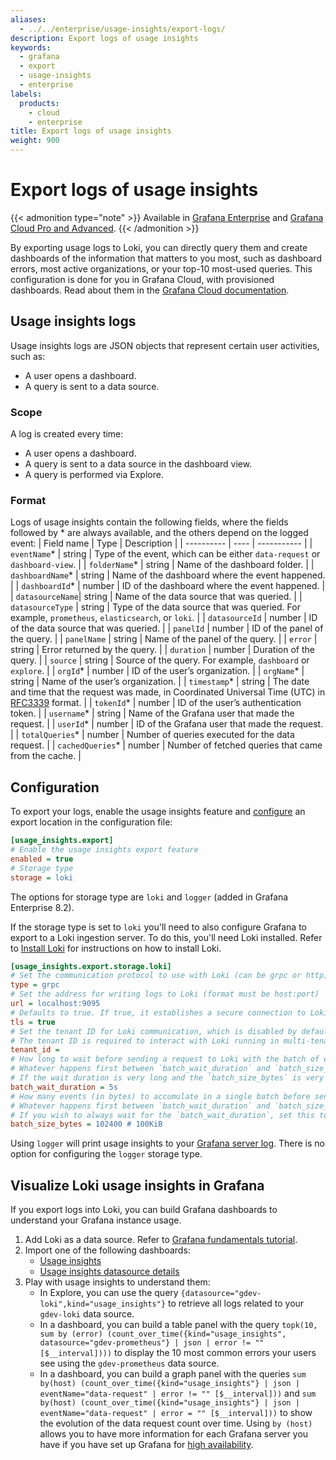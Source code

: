 ```yaml
---
aliases:
  - ../../enterprise/usage-insights/export-logs/
description: Export logs of usage insights
keywords:
  - grafana
  - export
  - usage-insights
  - enterprise
labels:
  products:
    - cloud
    - enterprise
title: Export logs of usage insights
weight: 900
---
```


# Export logs of usage insights

{{< admonition type="note" >}}
Available in [Grafana Enterprise](../../../introduction/grafana-enterprise/) and [Grafana Cloud Pro and Advanced](/docs/grafana-cloud/).
{{< /admonition >}}

By exporting usage logs to Loki, you can directly query them and create dashboards of the information that matters to you most, such as dashboard errors, most active organizations, or your top-10 most-used queries. This configuration is done for you in Grafana Cloud, with provisioned dashboards. Read about them in the [Grafana Cloud documentation](/docs/grafana-cloud/usage-insights/).

## Usage insights logs

Usage insights logs are JSON objects that represent certain user activities, such as:

- A user opens a dashboard.
- A query is sent to a data source.

### Scope

A log is created every time:

- A user opens a dashboard.
- A query is sent to a data source in the dashboard view.
- A query is performed via Explore.

### Format

Logs of usage insights contain the following fields, where the fields followed by \* are always available, and the others depend on the logged event:
| Field name | Type | Description |
| ---------- | ---- | ----------- |
| `eventName`\* | string | Type of the event, which can be either `data-request` or `dashboard-view`. |
| `folderName`\* | string | Name of the dashboard folder. |
| `dashboardName`\* | string | Name of the dashboard where the event happened. |
| `dashboardId`\* | number | ID of the dashboard where the event happened. |
| `datasourceName`| string | Name of the data source that was queried. |
| `datasourceType` | string | Type of the data source that was queried. For example, `prometheus`, `elasticsearch`, or `loki`. |
| `datasourceId` | number | ID of the data source that was queried. |
| `panelId` | number | ID of the panel of the query. |
| `panelName` | string | Name of the panel of the query. |
| `error` | string | Error returned by the query. |
| `duration` | number | Duration of the query. |
| `source` | string | Source of the query. For example, `dashboard` or `explore`. |
| `orgId`\* | number | ID of the user’s organization. |
| `orgName`\* | string | Name of the user’s organization. |
| `timestamp`\* | string | The date and time that the request was made, in Coordinated Universal Time (UTC) in [RFC3339](https://tools.ietf.org/html/rfc3339#section-5.6) format. |
| `tokenId`\* | number | ID of the user’s authentication token. |
| `username`\* | string | Name of the Grafana user that made the request. |
| `userId`\* | number | ID of the Grafana user that made the request. |
| `totalQueries`\* | number | Number of queries executed for the data request. |
| `cachedQueries`\* | number | Number of fetched queries that came from the cache. |

## Configuration

To export your logs, enable the usage insights feature and [configure](../../configure-grafana/) an export location in the configuration file:

```ini
[usage_insights.export]
# Enable the usage insights export feature
enabled = true
# Storage type
storage = loki
```

The options for storage type are `loki` and `logger` (added in Grafana Enterprise 8.2).

If the storage type is set to `loki` you'll need to also configure Grafana
to export to a Loki ingestion server. To do this, you'll need Loki installed.
Refer to [Install Loki](/docs/loki/latest/installation/) for instructions
on how to install Loki.

```ini
[usage_insights.export.storage.loki]
# Set the communication protocol to use with Loki (can be grpc or http)
type = grpc
# Set the address for writing logs to Loki (format must be host:port)
url = localhost:9095
# Defaults to true. If true, it establishes a secure connection to Loki
tls = true
# Set the tenant ID for Loki communication, which is disabled by default.
# The tenant ID is required to interact with Loki running in multi-tenant mode.
tenant_id =
# How long to wait before sending a request to Loki with the batch of events. Uses duration format: e.g. 5s, 1m
# Whatever happens first between `batch_wait_duration` and `batch_size_bytes` will trigger the batch to be sent to Loki.
# If the wait duration is very long and the `batch_size_bytes` is very high, events may take a long time to be sent.
batch_wait_duration = 5s
# How many events (in bytes) to accumulate in a single batch before sending it to Loki.
# Whatever happens first between `batch_wait_duration` and `batch_size_bytes` will trigger the batch to be sent to Loki.
# If you wish to always wait for the `batch_wait_duration`, set this to a very high number.
batch_size_bytes = 102400 # 100KiB
```

Using `logger` will print usage insights to your [Grafana server log](../../configure-grafana/#log).
There is no option for configuring the `logger` storage type.

## Visualize Loki usage insights in Grafana

If you export logs into Loki, you can build Grafana dashboards to understand your Grafana instance usage.

1. Add Loki as a data source. Refer to [Grafana fundamentals tutorial](/tutorials/grafana-fundamentals/#6).
1. Import one of the following dashboards:
   - [Usage insights](/grafana/dashboards/13785)
   - [Usage insights datasource details](/grafana/dashboards/13786)
1. Play with usage insights to understand them:
   - In Explore, you can use the query `{datasource="gdev-loki",kind="usage_insights"}` to retrieve all logs related to your `gdev-loki` data source.
   - In a dashboard, you can build a table panel with the query `topk(10, sum by (error) (count_over_time({kind="usage_insights", datasource="gdev-prometheus"} | json | error != "" [$__interval])))` to display the 10 most common errors your users see using the `gdev-prometheus` data source.
   - In a dashboard, you can build a graph panel with the queries `sum by(host) (count_over_time({kind="usage_insights"} | json | eventName="data-request" | error != "" [$__interval]))` and `sum by(host) (count_over_time({kind="usage_insights"} | json | eventName="data-request" | error = "" [$__interval]))` to show the evolution of the data request count over time. Using `by (host)` allows you to have more information for each Grafana server you have if you have set up Grafana for [high availability](../../set-up-for-high-availability/).
